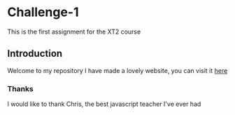 # Challenge-1
 This is the first assignment for the XT2 course

## Introduction

 Welcome to my repository I have made a lovely website, you can visit it [here](https://lottevdakk3r.github.io/Challenge-1/) 

### Thanks

I would like to thank Chris, the best javascript teacher I've ever had


